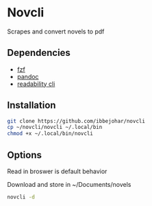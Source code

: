 # Novcli

Scrapes and convert novels to pdf

## Dependencies
* [fzf](https://github.com/junegunn/fzf)
* [pandoc](https://pandoc.org/installing.html)
* [readability cli](https://gitlab.com/gardenappl/readability-cli)

## Installation

```bash
git clone https://github.com/ibbejohar/novcli
cp ~/novcli/novcli ~/.local/bin
chmod +x ~/.local/bin/novcli
```

## Options

Read in broswer is default behavior

Download and store in ~/Documents/novels
```bash
novcli -d
```
